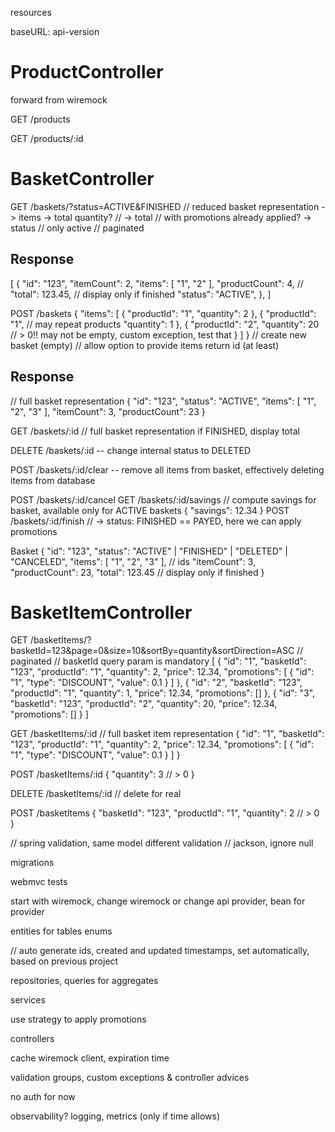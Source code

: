 resources

baseURL: api-version

# ProductController

forward from wiremock

GET /products

GET /products/:id

# BasketController

GET /baskets/?status=ACTIVE&FINISHED
// reduced basket representation
-> items
-> total quantity?
// -> total // with promotions already applied?
-> status // only active
// paginated
## Response
[
    {
        "id": "123",
        "itemCount": 2,
        "items": [ "1", "2" ],
        "productCount": 4,
        // "total": 123.45,    // display only if finished
        "status": "ACTIVE",
    },
]

POST /baskets
{
    "items": [
        {
            "productId": "1",
            "quantity": 2
        },
        {
            "productId": "1",   // may repeat products
            "quantity": 1
        },
        {
            "productId": "2",
            "quantity": 20  // > 0!! may not be empty, custom exception, test that
        }
    ]
}
// create new basket (empty)
// allow option to provide items
return id (at least)

## Response
// full basket representation
{
    "id": "123",
    "status": "ACTIVE",
    "items": [ "1", "2", "3" ],
    "itemCount": 3,
    "productCount": 23
}

GET /baskets/:id
// full basket representation
if FINISHED, display total


DELETE /baskets/:id
-- change internal status to DELETED

POST /baskets/:id/clear
-- remove all items from basket, effectively deleting items from database

POST /baskets/:id/cancel
GET /baskets/:id/savings
// compute savings for basket, available only for ACTIVE baskets
{
    "savings": 12.34
}
POST /baskets/:id/finish // -> status: FINISHED == PAYED, here we can apply promotions

Basket
{
    "id": "123",
    "status": "ACTIVE" | "FINISHED" | "DELETED" | "CANCELED",
    "items": [ "1", "2", "3" ], // ids
    "itemCount": 3,
    "productCount": 23,
    "total": 123.45 // display only if finished
}

# BasketItemController

GET /basketItems/?basketId=123&page=0&size=10&sortBy=quantity&sortDirection=ASC
// paginated
// basketId query param is mandatory
[
    {
        "id": "1",
        "basketId": "123",
        "productId": "1",
        "quantity": 2,
        "price": 12.34,
        "promotions": [
            {
                "id": "1",
                "type": "DISCOUNT",
                "value": 0.1
            }
        ]
    },
    {
        "id": "2",
        "basketId": "123",
        "productId": "1",
        "quantity": 1,
        "price": 12.34,
        "promotions": []
    },
    {
        "id": "3",
        "basketId": "123",
        "productId": "2",
        "quantity": 20,
        "price": 12.34,
        "promotions": []
    }
]

GET /basketItems/:id
// full basket item representation
{
    "id": "1",
    "basketId": "123",
    "productId": "1",
    "quantity": 2,
    "price": 12.34,
    "promotions": [
        {
            "id": "1",
            "type": "DISCOUNT",
            "value": 0.1
        }
    ]
}

POST /basketItems/:id
{
    "quantity": 3 // > 0
}

DELETE /basketItems/:id
// delete for real

POST /basketItems
{
    "basketId": "123",
    "productId": "1",
    "quantity": 2 // > 0
}


// spring validation, same model different validation
// jackson, ignore null


migrations

webmvc tests

start with wiremock, change wiremock or change api provider, bean for provider

entities for
tables
enums

// auto generate ids, created and updated timestamps, set automatically, based on previous project

repositories, queries for aggregates

services

use strategy to apply promotions

controllers

cache wiremock client, expiration time

validation groups, custom exceptions & controller advices

no auth for now

observability? logging, metrics (only if time allows)


